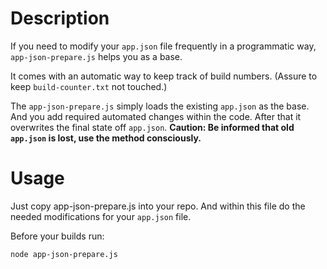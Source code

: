 # Description

If you need to modify your `app.json` file frequently in a programmatic way, `app-json-prepare.js` helps you as a base.

It comes with an automatic way to keep track of build numbers. (Assure to keep `build-counter.txt` not touched.)

The `app-json-prepare.js` simply loads the existing `app.json` as the base. And you add required automated changes within the code. After that it overwrites the final state off `app.json`. **Caution: Be informed that old `app.json` is lost, use the method consciously.**

# Usage

Just copy app-json-prepare.js into your repo. And within this file do the needed modifications for your `app.json` file.

Before your builds run:
```
node app-json-prepare.js
```


